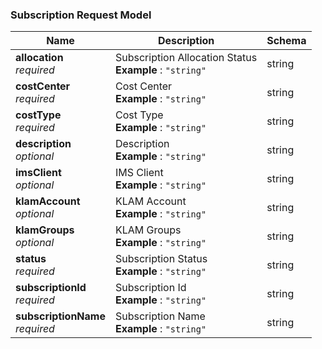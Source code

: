 
<a name="subscription-request-model"></a>
### Subscription Request Model

|Name|Description|Schema|
|---|---|---|
|**allocation**  <br>*required*|Subscription Allocation Status  <br>**Example** : `"string"`|string|
|**costCenter**  <br>*required*|Cost Center  <br>**Example** : `"string"`|string|
|**costType**  <br>*required*|Cost Type  <br>**Example** : `"string"`|string|
|**description**  <br>*optional*|Description  <br>**Example** : `"string"`|string|
|**imsClient**  <br>*optional*|IMS Client  <br>**Example** : `"string"`|string|
|**klamAccount**  <br>*optional*|KLAM Account  <br>**Example** : `"string"`|string|
|**klamGroups**  <br>*optional*|KLAM Groups  <br>**Example** : `"string"`|string|
|**status**  <br>*required*|Subscription Status  <br>**Example** : `"string"`|string|
|**subscriptionId**  <br>*required*|Subscription Id  <br>**Example** : `"string"`|string|
|**subscriptionName**  <br>*required*|Subscription Name  <br>**Example** : `"string"`|string|



